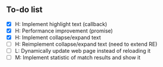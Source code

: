 ## To-do list
- [x] H: Implement highlight text (callback)
- [x] H: Performance improvement (promise)
- [x] H: Implement collapse/expand text
- [ ] H: Reimplement collapse/expand text (need to extend RE)
- [ ] L: Dynamically update web page instead of reloading it
- [ ] M: Implement statistic of match results and show it
